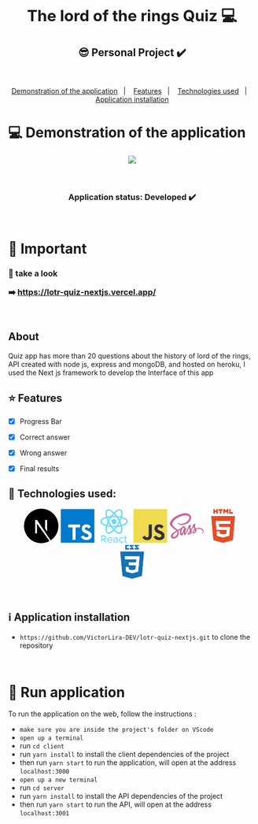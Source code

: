 
## **<h2 align="center"> The lord of the rings Quiz 💻</h2>**

<h2 align="center"> 
        😎 Personal Project ✔️
</h2>
<br>
<p align="center">
  <a href="#computer-demonstration-of-the-application">Demonstration of the application</a>&nbsp;&nbsp;&nbsp;|&nbsp;&nbsp;&nbsp;
  <a href="#star-features">Features</a>&nbsp;&nbsp;&nbsp;|&nbsp;&nbsp;&nbsp;
  <a href="#rocket-technologies-used">Technologies used</a>&nbsp;&nbsp;&nbsp;|&nbsp;&nbsp;&nbsp;
  <a href="#information_source-application-installation">Application installation</a>
</p>

# :computer: Demonstration of the application

<p align="center">
  <img src="https://ik.imagekit.io/mcvhbcq4zu/wen_1Skjd6G_M.gif?ik-sdk-version=javascript-1.4.3&updatedAt=1648480192128" width="1400px"/>
</p>

<br>

<h3 align="center"> 
	Application status: Developed ✔️
</h3>
<br>


# 👀 Important

### <p> 🔑 take a look </p> ➡️ https://lotr-quiz-nextjs.vercel.app/

<br>

## About

Quiz app has more than 20 questions about the history of lord of the rings, API created with node js, express and mongoDB, and hosted on heroku, I used the Next js framework to develop the Interface of this app
## :star: Features
- [x] Progress Bar
- [x] Correct answer
- [x] Wrong answer
- [x] Final results 


## :rocket: Technologies used:
<p align="center">
  <img src="https://github.com/devicons/devicon/blob/master/icons/nextjs/nextjs-original.svg" alt="typescript" width="70" height="70"/>
  <img src="https://github.com/devicons/devicon/blob/master/icons/typescript/typescript-original.svg" alt="typescript" width="70" height="70"/>
	<img src="https://github.com/devicons/devicon/blob/master/icons/react/react-original-wordmark.svg" alt="react" width="70" height="70"/>
	<img src="https://github.com/devicons/devicon/blob/master/icons/javascript/javascript-original.svg" alt="js" width="70" height="70"/>
	<img src="https://github.com/devicons/devicon/blob/master/icons/sass/sass-original.svg" alt="css3" width="70" height="70"/>
	<img src="https://github.com/devicons/devicon/blob/master/icons/html5/html5-plain-wordmark.svg" alt="html5"  width="70" height="70"/>
	<img src="https://github.com/devicons/devicon/blob/master/icons/css3/css3-plain-wordmark.svg" alt="css3" width="70" height="70"/>
</p>

<br>

## :information_source: Application installation
- `https://github.com/VictorLira-DEV/lotr-quiz-nextjs.git` to clone the repository

<br>

# 🎲 Run application
To run the application on the web, follow the instructions :
- `make sure you are inside the project's folder on VScode`
- `open up a terminal`
- run `cd client`
- run `yarn install` to install the client dependencies of the project
- then run `yarn start` to run the application, will open at the address `localhost:3000`
- `open up a new terminal`
- run `cd server`
- run `yarn install` to install the API dependencies of the project
- then run `yarn start` to run the API, will open at the address `localhost:3001`
<br>


<!-- # :computer: Mobile version
<p align="center">
  <img src="https://ik.imagekit.io/mcvhbcq4zu/mobile_Y5n3ExzYc.gif?updatedAt=1629827045003" width="1400px"/>
</p>
 -->
